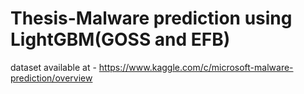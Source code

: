 # Thesis-Malware prediction using LightGBM(GOSS and EFB)
dataset available at - https://www.kaggle.com/c/microsoft-malware-prediction/overview
